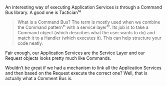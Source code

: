 An interesting way of executing Application Services is through a Command Bus library. A good one is Tactician¹⁰



> What is a Command Bus? The term is mostly used when we combine the Command pattern¹¹ with a service layer¹². Its job is to take a Command object \(which describes what the user wants to do\) and match it to a Handler \(which executes it\). This can help structure your code neatly.



Fair enough, our Application Services are the Service Layer and our Request objects looks pretty much like Commands.

Wouldn’t be great if we had a mechanism to link all the Application Services and then based on the Request execute the correct one? Well, that is actually what a Comment Bus is.



